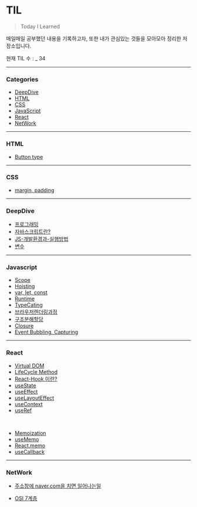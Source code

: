 # TIL

> Today I Learned

매일매일 공부했던 내용을 기록하고자, 또한 내가 관심있는 것들을 모아모아 정리한 저장소입니다.

현재 TIL 수 : _ 34

---
### Categories
* [DeepDive](#deepdive)
* [HTML](#html)
* [CSS](#css)
* [JavaScript](#javascript)
* [React](#react)
* [NetWork](#network)

---
### HTML
* [Button type](Html/Button-type.md)
---
### CSS
* [margin, padding](CSS/margin과padding.md)

---
### DeepDive
- [프로그래밍](Deep-Dive/1장-프로그래밍/1-프로그래밍.md)
- [자바스크립트란?](Deep-Dive/2장-자바스크립트란/2-자바스크립트란.md)
- [JS-개발환경과-실행방법](Deep-Dive/3장-자바스크립트-개발-환경과-실행-방법)
- [변수](Deep-Dive/4장-변수)
---

### Javascript
- [Scope](Javascript/Scope.md)
- [Hoisting](Javascript/Hoisting.md)
- [var, let, const](Javascript/var_let_const.md)
- [Runtime](Javascript/Runtime.md)
- [TypeCating](Javascript/TypeCasting.md)
- [브라우저렌더링과정](Javascript/브라우저렌더링과정.md)
- [구조분해할당](Javascript/구조분해할당.md)
- [Closure](Javascript/Closure.md)
- [Event Bubbling, Capturing](Javascript/버블링과캡처링.md)
---

### React
* [Virtual DOM](React/Virtual-DOM.md)
* [LifeCycle Method](React/LifeCycle-Method.md)
* [React-Hook 이란?](React/React-Hook.md)
* [useState](React/useState.md)
* [useEffect](React/useEffect.md)
* [useLayoutEffect](React/useLayoutEffect.md)
* [useContext](React/useContext.md)
* [useRef](React/useRef.md)

</br>

* [Memoization](React/Memoization.md)
* [useMemo](React/useMemo.md)
* [React.memo](React/React.memo.md)
* [useCallback](React/useCallback.md)
---

### NetWork
* [주소창에 naver.com을 치면 일어나는일](NetWork/주소창에-naver.com-을-치면-일어나는-일.md)

* [OSI 7계층](NetWork/OSI-7-계층.md)
